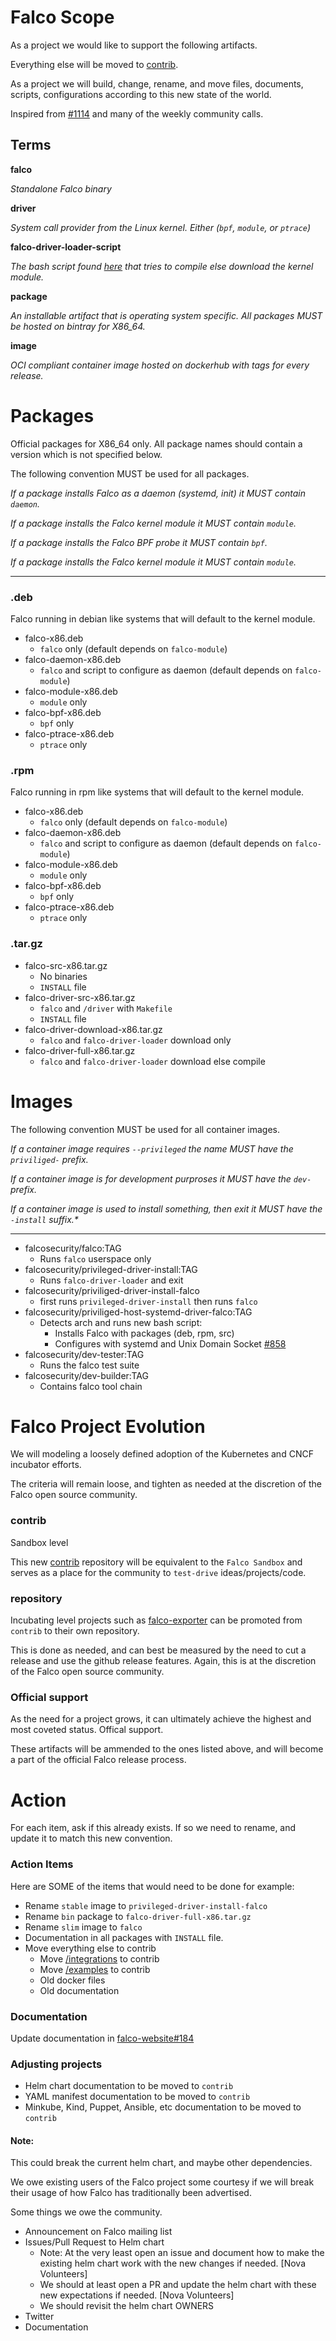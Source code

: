 # Falco Scope

As a project we would like to support the following artifacts.

Everything else will be moved to [contrib](https://github.com/falcosecurity/contrib).

As a project we will build, change, rename, and move files, documents, scripts, configurations according to this new state of the world.

Inspired from [#1114](https://github.com/falcosecurity/falco/issues/1114) and many of the weekly community calls.

## Terms

**falco** 

*Standalone Falco binary*

**driver**

*System call provider from the Linux kernel. Either (`bpf`, `module`, or `ptrace`)*

**falco-driver-loader-script**


*The bash script found [here](https://github.com/falcosecurity/falco/blob/master/scripts/falco-driver-loader) that tries to compile else download the kernel module.*

**package**

*An installable artifact that is operating system specific. All packages MUST be hosted on bintray for X86_64.*

**image**

*OCI compliant container image hosted on dockerhub with tags for every release.*
 

# Packages

Official packages for X86_64 only. All package names should contain a version which is not specified below.

The following convention MUST be used for all packages.

_If a package installs Falco as a daemon (systemd, init) it MUST contain `daemon`._

_If a package installs the Falco kernel module it MUST contain `module`._

_If a package installs the Falco BPF probe it MUST contain `bpf`._

_If a package installs the Falco kernel module it MUST contain `module`._

---

### .deb

 Falco running in debian like systems that will default to the kernel module.

- falco-x86.deb
     - `falco` only (default depends on `falco-module`)
 - falco-daemon-x86.deb
     - `falco` and script to configure as daemon (default depends on `falco-module`)
 - falco-module-x86.deb
     - `module` only
 - falco-bpf-x86.deb
     - `bpf` only
 - falco-ptrace-x86.deb
     - `ptrace` only

### .rpm

 Falco running in rpm like systems that will default to the kernel module.

- falco-x86.deb
     - `falco` only (default depends on `falco-module`)
 - falco-daemon-x86.deb
     - `falco` and script to configure as daemon (default depends on `falco-module`)
 - falco-module-x86.deb
     - `module` only
 - falco-bpf-x86.deb
     - `bpf` only
 - falco-ptrace-x86.deb
     - `ptrace` only


### .tar.gz

 - falco-src-x86.tar.gz
     - No binaries
     - `INSTALL` file
 - falco-driver-src-x86.tar.gz
     - `falco` and `/driver` with `Makefile`
     - `INSTALL` file
 - falco-driver-download-x86.tar.gz
     - `falco` and `falco-driver-loader` download only
 - falco-driver-full-x86.tar.gz
     - `falco` and `falco-driver-loader` download else compile


# Images

The following convention MUST be used for all container images.

_If a container image requires `--privileged` the name MUST have the `priviliged-` prefix._

_If a container image is for development purproses it MUST have the `dev-` prefix._ 

_If a container image is used to install something, then exit it MUST have the `-install` suffix.*_

---

 - falcosecurity/falco:TAG
     - Runs `falco` userspace only
 - falcosecurity/privileged-driver-install:TAG
     - Runs `falco-driver-loader` and exit
 - falcosecurity/priviliged-driver-install-falco 
     - first runs `privileged-driver-install` then runs `falco`
 - falcosecurity/priviliged-host-systemd-driver-falco:TAG
     - Detects arch and runs new bash script:
         - Installs Falco with packages (deb, rpm, src)
         - Configures with systemd and Unix Domain Socket [#858](https://github.com/falcosecurity/falco/issues/858)
 - falcosecurity/dev-tester:TAG 
     - Runs the falco test suite
 - falcosecurity/dev-builder:TAG
     -  Contains falco tool chain


# Falco Project Evolution

We will modeling a loosely defined adoption of the Kubernetes and CNCF incubator efforts.

The criteria will remain loose, and tighten as needed at the discretion of the Falco open source community.

### contrib

Sandbox level

This new [contrib](https://github.com/falcosecurity/contrib) repository will be equivalent to the `Falco Sandbox` and serves as a place for the community to `test-drive` ideas/projects/code.

### repository

Incubating level projects such as [falco-exporter](https://github.com/falco-exporter) can be promoted from `contrib` to their own repository. 

This is done as needed, and can best be measured by the need to cut a release and use the github release features. Again, this is at the discretion of the Falco open source community.

### Official support

As the need for a project grows, it can ultimately achieve the highest and most coveted status. Offical support.

These artifacts will be ammended to the ones listed above, and will become a part of the official Falco release process.

# Action

For each item, ask if this already exists. If so we need to rename, and update it to match this new convention.

    
### Action Items

Here are SOME of the items that would need to be done for example:

 - Rename `stable` image to `privileged-driver-install-falco`
 - Rename `bin` package to `falco-driver-full-x86.tar.gz`
 - Rename `slim` image to `falco`
 - Documentation in all packages with `INSTALL` file.
 - Move everything else to contrib
     - Move [/integrations](https://github.com/falcosecurity/falco/tree/master/integrations) to contrib
     - Move [/examples](https://github.com/falcosecurity/falco/tree/master/examples) to contrib
     - Old docker files
     - Old documentation

### Documentation

Update documentation in [falco-website#184](https://github.com/falcosecurity/falco-website/pull/184)

### Adjusting projects

 - Helm chart documentation to be moved to `contrib`
 - YAML manifest documentation to be moved to `contrib`
 - Minkube, Kind, Puppet, Ansible, etc documentation to be moved to `contrib`

#### Note:

This could break the current helm chart, and maybe other dependencies.

We owe existing users of the Falco project some courtesy if we will break their usage of how Falco has traditionally been advertised. 

Some things we owe the community.

 - Announcement on Falco mailing list
 - Issues/Pull Request to Helm chart
     - Note: At the very least open an issue and document how to make the existing helm chart work with the new changes if needed. [Nova Volunteers]
     - We should at least open a PR and update the helm chart with these new expectations if needed. [Nova Volunteers]
     - We should revisit the helm chart OWNERS
 - Twitter
 - Documentation
